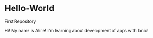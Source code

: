 # Hello-World
First Repository

Hi! My name is Aline! I'm learning about development of apps with Ionic!
